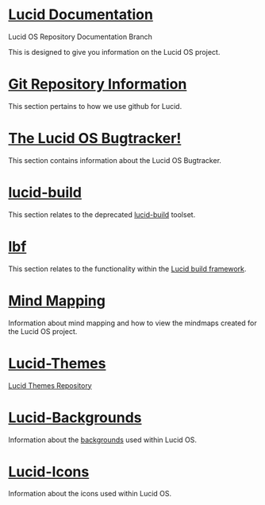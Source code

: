 [Lucid Documentation](/README.md)
=====

Lucid OS Repository Documentation Branch

This is designed to give you information on the Lucid OS project.

[Git Repository Information](git/README.md)
=====
This section pertains to how we use github for Lucid.


[The Lucid OS Bugtracker!](lob/README.md)
=====
This section contains information about the Lucid OS Bugtracker.

[lucid-build](lucid-build/README.md)
=====
This section relates to the deprecated [lucid-build](https://github.com/edge226/lucid/tree/lucid-build) toolset.

[lbf](lbf/README.md)
=====
This section relates to the functionality within the [Lucid build framework](https://github.com/edge226/lucid/tree/lbf).

[Mind Mapping](mindmapping/README.md)
=====
Information about mind mapping and how to view the mindmaps created for the Lucid OS project.

[Lucid-Themes](lucid-themes/README.md)
=====
[Lucid Themes Repository](https://github.com/edge226/lucid-themes)

[Lucid-Backgrounds](lucid-backgrounds/README.md)
=====
Information about the [backgrounds](https://github.com/edge226/lucid-backgrounds) used within Lucid OS.

[Lucid-Icons](lucid-icons/README.md)
=====
Information about the icons used within Lucid OS.
